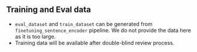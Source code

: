 ## Training and Eval data
- `eval_dataset` and `train_dataset` can be generated from `finetuning_sentence_encoder` pipeline. We do not provide the data here as it is too large.
- Training data will be available after double-blind review process.